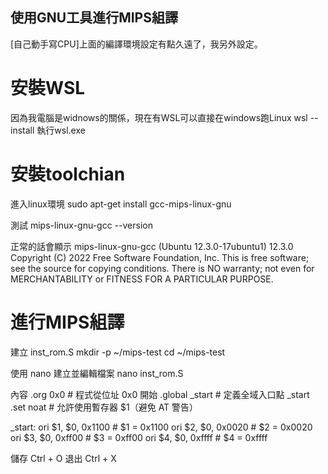 ## 使用GNU工具進行MIPS組譯
[自己動手寫CPU]上面的編譯環境設定有點久遠了，我另外設定。

# 安裝WSL
因為我電腦是widnows的關係，現在有WSL可以直接在windows跑Linux
  wsl --install
執行wsl.exe

# 安裝toolchian
進入linux環境
  sudo apt-get install gcc-mips-linux-gnu

測試
  mips-linux-gnu-gcc --version

正常的話會顯示
mips-linux-gnu-gcc (Ubuntu 12.3.0-17ubuntu1) 12.3.0
Copyright (C) 2022 Free Software Foundation, Inc.
This is free software; see the source for copying conditions.  There is NO
warranty; not even for MERCHANTABILITY or FITNESS FOR A PARTICULAR PURPOSE.

# 進行MIPS組譯

建立 inst_rom.S
  mkdir -p ~/mips-test
  cd ~/mips-test

使用 nano 建立並編輯檔案
  nano inst_rom.S

內容
  .org 0x0               # 程式從位址 0x0 開始
  .global _start         # 定義全域入口點 _start
  .set noat              # 允許使用暫存器 $1（避免 AT 警告）
  
  _start:
      ori $1, $0, 0x1100  # $1 = 0x1100
      ori $2, $0, 0x0020  # $2 = 0x0020
      ori $3, $0, 0xff00  # $3 = 0xff00
      ori $4, $0, 0xffff  # $4 = 0xffff

儲存 Ctrl + O
退出 Ctrl + X

